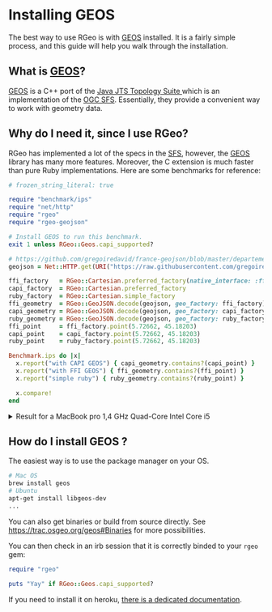 # Installing GEOS

The best way to use RGeo is with [GEOS] installed. It is a fairly simple process, and this guide will help you walk through the installation.

## What is [GEOS]?

[GEOS] is a C++ port of the [Java JTS Topology Suite ][jts] which is an implementation of the [OGC SFS][SFS]. Essentially, they provide a convenient way to work with geometry data.

## Why do I need it, since I use RGeo?

RGeo has implemented a lot of the specs in the [SFS], however, the [GEOS] library has many more features. Moreover, the C extension is much faster than pure Ruby implementations. Here are some benchmarks for reference:

```ruby
# frozen_string_literal: true

require "benchmark/ips"
require "net/http"
require "rgeo"
require "rgeo-geojson"

# Install GEOS to run this benchmark.
exit 1 unless RGeo::Geos.capi_supported?

# https://github.com/gregoiredavid/france-geojson/blob/master/departements/38-isere/departement-38-isere.geojson
geojson = Net::HTTP.get(URI("https://raw.githubusercontent.com/gregoiredavid/france-geojson/master/departements/38-isere/departement-38-isere.geojson"))

ffi_factory   = RGeo::Cartesian.preferred_factory(native_interface: :ffi)
capi_factory  = RGeo::Cartesian.preferred_factory
ruby_factory  = RGeo::Cartesian.simple_factory
ffi_geometry  = RGeo::GeoJSON.decode(geojson, geo_factory: ffi_factory).geometry
capi_geometry = RGeo::GeoJSON.decode(geojson, geo_factory: capi_factory).geometry
ruby_geometry = RGeo::GeoJSON.decode(geojson, geo_factory: ruby_factory).geometry
ffi_point     = ffi_factory.point(5.72662, 45.18203)
capi_point    = capi_factory.point(5.72662, 45.18203)
ruby_point    = ruby_factory.point(5.72662, 45.18203)

Benchmark.ips do |x|
  x.report("with CAPI GEOS") { capi_geometry.contains?(capi_point) }
  x.report("with FFI GEOS") { ffi_geometry.contains?(ffi_point) }
  x.report("simple ruby") { ruby_geometry.contains?(ruby_point) }

  x.compare!
end
```

<details>

<summary> Result for a MacBook pro 1,4 GHz Quad-Core Intel Core i5 </summary>


<!-- Mixing markdown and html syntax renders poorly with yard. -->
<pre class="code">
Warming up --------------------------------------
      with CAPI GEOS   567.300k i/100ms
       with FFI GEOS    73.764k i/100ms
         simple ruby   101.000  i/100ms
Calculating -------------------------------------
      with CAPI GEOS      5.671M (± 0.9%) i/s -     28.365M in   5.002353s
       with FFI GEOS    732.590k (± 1.7%) i/s -      3.688M in   5.035920s
         simple ruby    963.703  (± 4.9%) i/s -      4.848k in   5.043617s

Comparison:
      with CAPI GEOS:  5670783.7 i/s
       with FFI GEOS:   732589.6 i/s - 7.74x  (± 0.00) slower
         simple ruby:      963.7 i/s - 5884.37x  (± 0.00) slower
</pre>

</details>

## How do I install GEOS ?

The easiest way is to use the package manager on your OS.

```bash
# Mac OS
brew install geos
# Ubuntu
apt-get install libgeos-dev
...
```

You can also get binaries or build from source directly. See https://trac.osgeo.org/geos#Binaries for more possibilities.

You can then check in an irb session that it is correctly binded to your `rgeo` gem:

```ruby
require "rgeo"

puts "Yay" if RGeo::Geos.capi_supported?
```

If you need to install it on heroku, [there is a dedicated documentation](https://github.com/rgeo/rgeo/blob/master/doc/Enable-GEOS-and-Proj4-on-Heroku.md).

[geos]: https://trac.osgeo.org/geos
[jts]: https://www.tsusiatsoftware.net/jts/main.html
[SFS]: https://www.ogc.org/standards/sfa
